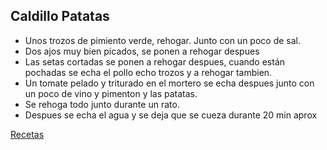 ## Caldillo Patatas

- Unos trozos de pimiento verde, rehogar. Junto con un poco de sal.
- Dos ajos muy bien picados, se ponen a rehogar despues
- Las setas cortadas se ponen a rehogar despues, cuando están pochadas se echa el pollo echo trozos y a rehogar tambien.
- Un tomate pelado y triturado en el mortero se echa despues junto con un poco de vino y pimenton y las patatas.
- Se rehoga todo junto durante un rato. 
- Despues se echa el agua y se deja que se cueza durante 20 min aprox

[Recetas](./README.md)
